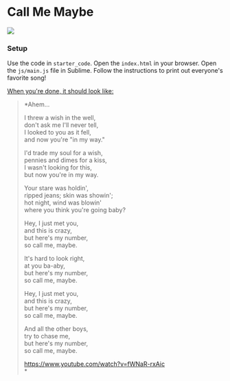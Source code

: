 # Call Me Maybe

![](http://assets.gcstatic.com/u/apps/asset_manager/uploaded/2012/09/carly-rae-jepsen---call-me-maybe-1330685529-custom-0.png)

### Setup

Use the code in `starter_code`. Open the `index.html` in your browser. 
Open the `js/main.js` file in Sublime. Follow the instructions to print
out everyone's favorite song!

[When you're done, it should look like:](http://genius.com/Carly-rae-jepsen-call-me-maybe-lyrics)

> *Ahem...   
>    
> I threw a wish in the well,   
> don't ask me I'll never tell,   
> I looked to you as it fell,   
> and now you're "in my way."   
>   
> I'd trade my soul for a wish,   
> pennies and dimes for a kiss,   
> I wasn't looking for this,   
> but now you're in my way.   
>   
> Your stare was holdin',   
> ripped jeans; skin was showin';   
> hot night, wind was blowin'   
> where you think you're going baby?   
>   
> Hey, I just met you,   
> and this is crazy,   
> but here's my number,   
> so call me, maybe.   
>   
> It's hard to look right,   
> at you ba-aby,   
> but here's my number,   
> so call me, maybe.   
>   
> Hey, I just met you,   
> and this is crazy,   
> but here's my number,   
> so call me, maybe.   
>   
> And all the other boys,   
> try to chase me,   
> but here's my number,   
> so call me, maybe.   
>   
> https://www.youtube.com/watch?v=fWNaR-rxAic   
> *

